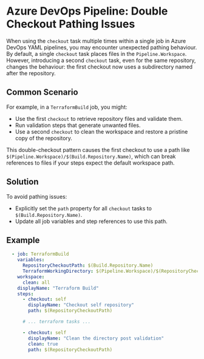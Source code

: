 ﻿# Azure DevOps Pipeline: Double Checkout Pathing Issues

When using the `checkout` task multiple times within a single job in Azure DevOps YAML pipelines, you may encounter unexpected pathing behaviour. By default, a single `checkout` task places files in the `Pipeline.Workspace`. However, introducing a second `checkout` task, even for the same repository, changes the behaviour: the first checkout now uses a subdirectory named after the repository.

## Common Scenario

For example, in a `TerraformBuild` job, you might:

- Use the first `checkout` to retrieve repository files and validate them.
- Run validation steps that generate unwanted files.
- Use a second `checkout` to clean the workspace and restore a pristine copy of the repository.

This double-checkout pattern causes the first checkout to use a path like `$(Pipeline.Workspace)/$(Build.Repository.Name)`, which can break references to files if your steps expect the default workspace path.

## Solution

To avoid pathing issues:

- Explicitly set the `path` property for all `checkout` tasks to `$(Build.Repository.Name)`.
- Update all job variables and step references to use this path.

## Example

```yaml
  - job: TerraformBuild
    variables:
      RepositoryCheckoutPath: $(Build.Repository.Name)
      TerraformWorkingDirectory: $(Pipeline.Workspace)/$(RepositoryCheckoutPath)/${{ parameters.RelativePathToTerraformFiles }}
    workspace:
      clean: all
    displayName: "Terraform Build"
    steps:
      - checkout: self
        displayName: "Checkout self repository"
        path: $(RepositoryCheckoutPath)

      # ... terraform tasks ...

      - checkout: self
        displayName: "Clean the directory post validation"
        clean: true
        path: $(RepositoryCheckoutPath)
```
